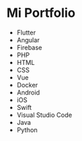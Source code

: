 <!DOCTYPE html>
<html lang="en">
<head>
    <meta charset="UTF-8">
    <meta name="viewport" content="width=device-width, initial-scale=1.0">
    <title>Mi Portfolio</title>
    <!-- Agrega enlaces a las bibliotecas de iconos que necesitas -->
    <link rel="stylesheet" href="https://cdnjs.cloudflare.com/ajax/libs/font-awesome/4.7.0/css/font-awesome.min.css">
</head>
<body>
    <h1>Mi Portfolio</h1>
    <ul>
        <li><i class="fa fa-code"></i> Flutter</li>
        <li><i class="fa fa-code"></i> Angular</li>
        <li><i class="fa fa-fire"></i> Firebase</li>
        <li><i class="fa fa-code"></i> PHP</li>
        <li><i class="fa fa-code"></i> HTML</li>
        <li><i class="fa fa-code"></i> CSS</li>
        <li><i class="fa fa-code"></i> Vue</li>
        <li><i class="fa fa-docker"></i> Docker</li>
        <li><i class="fa fa-android"></i> Android</li>
        <li><i class="fa fa-apple"></i> iOS</li>
        <li><i class="fa fa-code"></i> Swift</li>
        <li><i class="fa fa-code"></i> Visual Studio Code</li>
        <li><i class="fa fa-code"></i> Java</li>
        <li><i class="fa fa-code"></i> Python</li>
    </ul>
</body>
</html>
